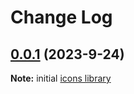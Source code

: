 # Change Log

## [0.0.1]() (2023-9-24)

**Note:** initial [icons library](https://github.com/bouygues-construction/design-system-bycn/tree/merge/projects/icons)
